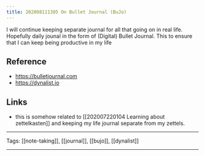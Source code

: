 ```yaml
---
title: 202008111305 On Bullet Journal (BuJo)
---
```


I will continue keeping separate journal for all that going on in real life. Hopefully daily jounal in the form of (Digital) Bullet Journal. This to ensure that I can keep being productive in my life

## Reference

- <https://bulletjournal.com>
- <https://dynalist.io>

## Links

- this is somehow related to [[202007220104 Learning about zettelkasten]] and keeping my life journal separate from my zettels.

---

Tags: [[note-taking]], [[journal]], [[bujo]], [[dynalist]]

---